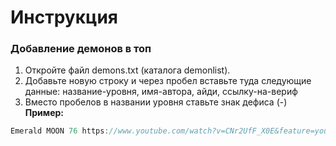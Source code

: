 # Инструкция
### Добавление демонов в топ
1. Откройте файл demons.txt (каталога demonlist).
2. Добавьте новую строку и через пробел вставьте туда следующие данные: название-уровня, имя-автора, айди, ссылку-на-вериф
3. Вместо пробелов в названии уровня ставьте знак дефиса (-)
**Пример:** 
```js
Emerald MOON 76 https://www.youtube.com/watch?v=CNr2UfF_X0E&feature=youtu.be
```
